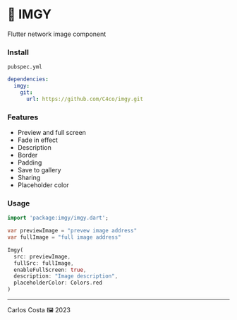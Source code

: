 # 🌇 IMGY

Flutter network image component

### Install

`pubspec.yml`
```yml
dependencies:
  imgy:
    git:
      url: https://github.com/C4co/imgy.git
```

### Features
 - Preview and full screen
 - Fade in effect
 - Description
 - Border
 - Padding
 - Save to gallery
 - Sharing
 - Placeholder color

### Usage

```dart
import 'package:imgy/imgy.dart';

var previewImage = "prevew image address"
var fullImage = "full image address"

Imgy(
  src: previewImage,
  fullSrc: fullImage,
  enableFullScreen: true,
  description: "Image description",
  placeholderColor: Colors.red
)
```

---

Carlos Costa 🖼 2023
